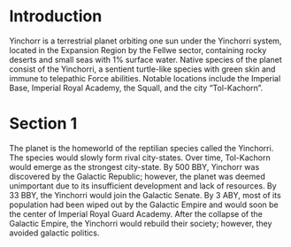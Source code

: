 # Introduction

Yinchorr is a terrestrial planet orbiting one sun under the Yinchorri system, located in the Expansion Region by the Fellwe sector, containing rocky deserts and small seas with 1% surface water.
Native species of the planet consist of the Yinchorri, a sentient turtle-like species with green skin and immune to telepathic Force abilities.
Notable locations include the Imperial Base, Imperial Royal Academy, the Squall, and the city “Tol-Kachorn”.

# Section 1

The planet is the homeworld of the reptilian species called the Yinchorri.
The species would slowly form rival city-states.
Over time, Tol-Kachorn would emerge as the strongest city-state.
By 500 BBY, Yinchorr was discovered by the Galactic Republic; however, the planet was deemed unimportant due to its insufficient development and lack of resources.
By 33 BBY, the Yinchorri would join the Galactic Senate.
By 3 ABY, most of its population had been wiped out by the Galactic Empire and would soon be the center of Imperial Royal Guard Academy.
After the collapse of the Galactic Empire, the Yinchorri would rebuild their society; however, they avoided galactic politics.
